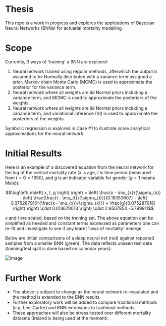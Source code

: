 # Thesis

This repo is a work in progress and explores the applications of Bayesian Neural Networks (BNNs) for actuarial mortality modelling.

# Scope

Currently, 3 ways of 'training' a BNN are explored:
1. Neural network trained using regular methods, afterwhich the output is assumed to be Normally distributed with a variance term assigned a prior. Markov chain Monte Carlo (MCMC) is used to approximate the posterior for the variance term.
2. Neural network where all weights are iid Normal priors including a variance term, and MCMC is used to approximate the posteriors of the weights.
3. Neural network where all weights are iid Normal priors including a variance term, and variational inference (VI) is used to approximate the posteriors of the weights.

Symbolic regression is explored in Case #1 to illustrate some analytical approximations for the neural network.

# Initial Results

Here is an example of a discovered equation from the neural network for the log of the central mortality rate ($x$ is age, $t$ is time period (measured from $t=0=1950$), and $g$ is an indicator variable for gender ($g=1$ means Male)):

$$\log\left( m\left( x, t, g \right) \right) = \left( \frac{x - \mu_{x}}{\sigma_{x}} - \left( \frac{\frac{t - \mu_{t}}{\sigma_{t}}}{0.18350607} - \left( 0.075287916^{\frac{x - \mu_{x}}{\sigma_{x}}} + \frac{g}{0.075287916} \right) \right) \cdot 0.013670013 \right) \cdot 2.9507854 -5.799911$$

$x$ and $t$ are scaled, based on the training set. The above equation can be simplified as needed and constant terms expressed as parameters one can re-fit and investigate to see if any learnt 'laws of mortality' emerge.

Below are initial comparisons of a deep neural net (red) against repeated samples from a smaller BNN (green). The data reflects unseen test data (training/test split is done based on calendar years):

![image](https://github.com/patrickm663/thesis/assets/77886027/094db806-de6f-458d-8346-cdeee4225c2b)

# Further Work

- The above is subject to change as the neural network re-evaulated and the method is extended to the BNN results.
- Further exploratory work will be added to compare traditional methods (e.g. Lee-Carter) and BNN extensions to tradtional methods.
- These approaches will also be stress-tested over different mortality datasets (Ireland is being used at the moment).
